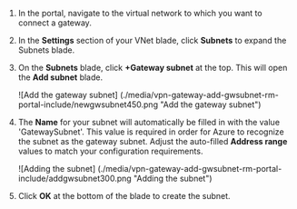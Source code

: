 1. In the portal, navigate to the virtual network to which you want to connect a gateway.

2. In the **Settings** section of your VNet blade, click **Subnets** to expand the Subnets blade.

3. On the **Subnets** blade, click **+Gateway subnet** at the top. This will open the **Add subnet** blade. 

    ![Add the gateway subnet] (./media/vpn-gateway-add-gwsubnet-rm-portal-include/newgwsubnet450.png "Add the gateway subnet")

4. The **Name** for your subnet will automatically be filled in with the value 'GatewaySubnet'. This value is required in order for Azure to recognize the subnet as the gateway subnet. Adjust the auto-filled **Address range** values to match your configuration requirements.

    ![Adding the subnet] (./media/vpn-gateway-add-gwsubnet-rm-portal-include/addgwsubnet300.png "Adding the subnet")

6. Click **OK** at the bottom of the blade to create the subnet.

